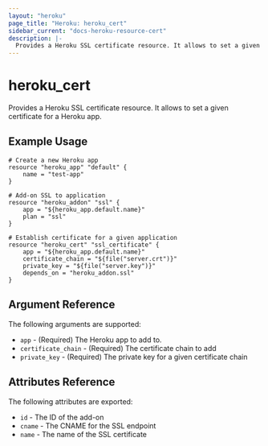 ```yaml
---
layout: "heroku"
page_title: "Heroku: heroku_cert"
sidebar_current: "docs-heroku-resource-cert"
description: |-
  Provides a Heroku SSL certificate resource. It allows to set a given certificate for a Heroku app.
---
```


# heroku\_cert

Provides a Heroku SSL certificate resource. It allows to set a given certificate for a Heroku app.

## Example Usage

```
# Create a new Heroku app
resource "heroku_app" "default" {
    name = "test-app"
}

# Add-on SSL to application
resource "heroku_addon" "ssl" {
    app = "${heroku_app.default.name}"
    plan = "ssl"
}

# Establish certificate for a given application
resource "heroku_cert" "ssl_certificate" {
    app = "${heroku_app.default.name}"
    certificate_chain = "${file("server.crt")}"
    private_key = "${file("server.key")}"
    depends_on = "heroku_addon.ssl"
}
```

## Argument Reference

The following arguments are supported:

* `app` - (Required) The Heroku app to add to.
* `certificate_chain` - (Required) The certificate chain to add
* `private_key` - (Required) The private key for a given certificate chain

## Attributes Reference

The following attributes are exported:

* `id` - The ID of the add-on
* `cname` - The CNAME for the SSL endpoint
* `name` - The name of the SSL certificate


